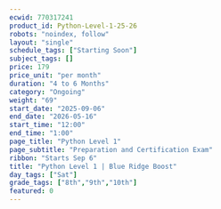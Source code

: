 ```yaml
---
ecwid: 770317241
product_id: Python-Level-1-25-26
robots: "noindex, follow"
layout: "single"
schedule_tags: ["Starting Soon"]
subject_tags: []
price: 179
price_unit: "per month"
duration: "4 to 6 Months"
category: "Ongoing"
weight: "69"
start_date: "2025-09-06"
end_date: "2026-05-16"
start_time: "12:00"
end_time: "1:00"
page_title: "Python Level 1"
page_subtitle: "Preparation and Certification Exam"
ribbon: "Starts Sep 6"
title: "Python Level 1 | Blue Ridge Boost"
day_tags: ["Sat"]
grade_tags: ["8th","9th","10th"]
featured: 0
---
```

